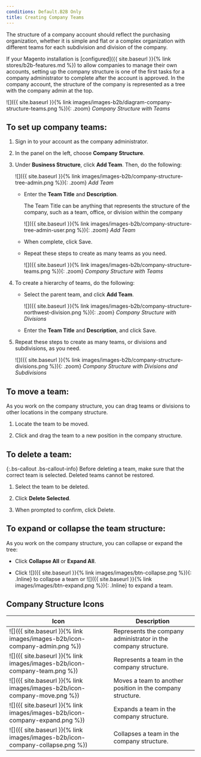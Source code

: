 ```yaml
---
conditions: Default.B2B Only
title: Creating Company Teams
---
```


The structure of a company account should reflect the purchasing organization, whether it is simple and flat or a complex organization with different teams for each subdivision and division of the company.

If your Magento installation is [configured]({{ site.baseurl }}{% link stores/b2b-features.md %}) to allow companies to manage their own accounts, setting up the company structure is one of the first tasks for a company administrator to complete after the account is approved. In the company account, the structure of the company is represented as a tree with the company admin at the top.

![]({{ site.baseurl }}{% link images/images-b2b/diagram-company-structure-teams.png %}){: .zoom}
_Company Structure with Teams_

## To set up company teams:

1. Sign in to your account as the company administrator.

1. In the panel on the left, choose **Company Structure**.

1. Under **Business Structure**, click **Add Team**. Then, do the following:

   ![]({{ site.baseurl }}{% link images/images-b2b/company-structure-tree-admin.png %}){: .zoom}
   _Add Team_

   - Enter the **Team Title** and **Description**.

      The Team Title can be anything that represents the structure of the company, such as a team, office, or division within the company

      ![]({{ site.baseurl }}{% link images/images-b2b/company-structure-tree-admin-user.png %}){: .zoom}
      _Add Team_

   - When complete, click <span class="btn">Save</span>.

   - Repeat these steps to create as many teams as you need.

      ![]({{ site.baseurl }}{% link images/images-b2b/company-structure-teams.png %}){: .zoom}
      _Company Structure with Teams_

1. To create a hierarchy of teams, do the following:

   - Select the parent team, and click **Add Team**.

      ![]({{ site.baseurl }}{% link images/images-b2b/company-structure-northwest-division.png %}){: .zoom}
      _Company Structure with Divisions_

   - Enter the **Team Title** and **Description**, and click <span class="btn">Save</span>.

1. Repeat these steps to create as many teams, or divisions and subdivisions, as you need.

   ![]({{ site.baseurl }}{% link images/images-b2b/company-structure-divisions.png %}){: .zoom}
   _Company Structure with Divisions and Subdivisions_

## To move a team:

As you work on the company structure, you can drag teams or divisions to other locations in the company structure.

1. Locate the team to be moved.

1. Click and drag the team to a new position in the company structure.

## To delete a team:

{:.bs-callout .bs-callout-info}
Before deleting a team, make sure that the correct team is selected. Deleted teams cannot be restored.

1. Select the team to be deleted.

1. Click **Delete Selected**.

1. When prompted to confirm, click <span class="btn">Delete</span>.

## To expand or collapse the team structure:

As you work on the company structure, you can collapse or expand the tree:

- Click **Collapse All** or **Expand All**.

- Click ![]({{ site.baseurl }}{% link images/images/btn-collapse.png %}){: .Inline} to collapse a team or ![]({{ site.baseurl }}{% link images/images/btn-expand.png %}){: .Inline} to expand a team.

## Company Structure Icons

| Icon                                                                          | Description                                                    |
|-------------------------------------------------------------------------------|----------------------------------------------------------------|
| ![]({{ site.baseurl }}{% link images/images-b2b/icon-company-admin.png %})    | Represents the company administrator in the company structure. |
| ![]({{ site.baseurl }}{% link images/images-b2b/icon-company-team.png %})     | Represents a team in the company structure.                    |
| ![]({{ site.baseurl }}{% link images/images-b2b/icon-company-move.png %})     | Moves a team to another position in the company structure.     |
| ![]({{ site.baseurl }}{% link images/images-b2b/icon-company-expand.png %})   | Expands a team in the company structure.                       |
| ![]({{ site.baseurl }}{% link images/images-b2b/icon-company-collapse.png %}) | Collapses a team in the company structure.                     |

